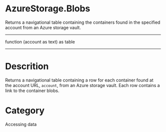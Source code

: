 ﻿# AzureStorage.Blobs
Returns a navigational table containing the containers found in the specified account from an Azure storage vault.
***
function (account as text) as table
***
# Descrition 
Returns a navigational table containing a row for each container found at the account URL, <code>account</code>, from an Azure storage vault. Each row contains a link to the container blobs.
# Category 
Accessing data
